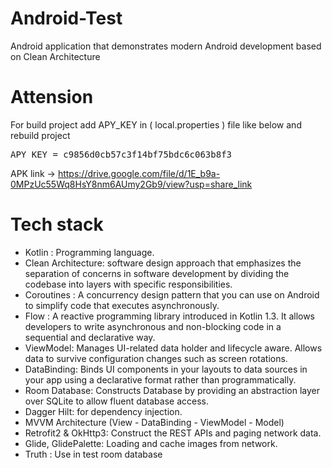 # Android-Test

Android application that demonstrates modern Android development based on Clean Architecture

# Attension
For build project add APY_KEY in ( local.properties ) file like below and rebuild project
<pre>
APY_KEY = c9856d0cb57c3f14bf75bdc6c063b8f3
</pre>

APK link -> https://drive.google.com/file/d/1E_b9a-0MPzUc55Wq8HsY8nm6AUmy2Gb9/view?usp=share_link

# Tech stack

- Kotlin : Programming language.
- Clean Architecture: software design approach that emphasizes the separation of concerns in software development by dividing the codebase into layers with specific responsibilities.
- Coroutines : A concurrency design pattern that you can use on Android to simplify code that executes asynchronously.
- Flow : A reactive programming library introduced in Kotlin 1.3. It allows developers to write asynchronous and non-blocking code in a sequential and declarative way.
- ViewModel: Manages UI-related data holder and lifecycle aware. Allows data to survive configuration changes such as screen rotations.
- DataBinding: Binds UI components in your layouts to data sources in your app using a declarative format rather than programmatically.
- Room Database: Constructs Database by providing an abstraction layer over SQLite to allow fluent database access.
- Dagger Hilt: for dependency injection.
- MVVM Architecture (View - DataBinding - ViewModel - Model)
- Retrofit2 & OkHttp3: Construct the REST APIs and paging network data.
- Glide, GlidePalette: Loading and cache images from network.
- Truth : Use in test room database
